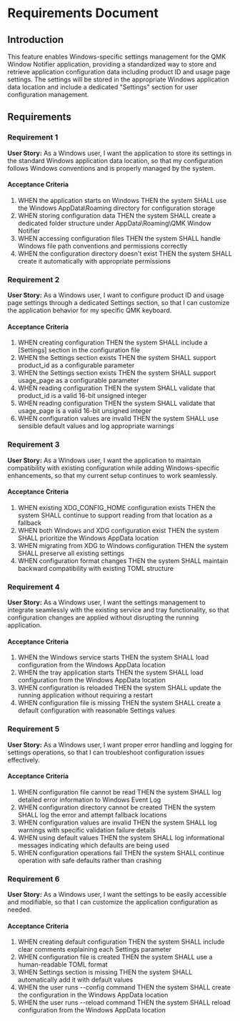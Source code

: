 # Requirements Document

## Introduction

This feature enables Windows-specific settings management for the QMK Window Notifier application, providing a standardized way to store and retrieve application configuration data including product ID and usage page settings. The settings will be stored in the appropriate Windows application data location and include a dedicated "Settings" section for user configuration management.

## Requirements

### Requirement 1

**User Story:** As a Windows user, I want the application to store its settings in the standard Windows application data location, so that my configuration follows Windows conventions and is properly managed by the system.

#### Acceptance Criteria

1. WHEN the application starts on Windows THEN the system SHALL use the Windows AppData\Roaming directory for configuration storage
2. WHEN storing configuration data THEN the system SHALL create a dedicated folder structure under AppData\Roaming\QMK Window Notifier
3. WHEN accessing configuration files THEN the system SHALL handle Windows file path conventions and permissions correctly
4. WHEN the configuration directory doesn't exist THEN the system SHALL create it automatically with appropriate permissions

### Requirement 2

**User Story:** As a Windows user, I want to configure product ID and usage page settings through a dedicated Settings section, so that I can customize the application behavior for my specific QMK keyboard.

#### Acceptance Criteria

1. WHEN creating configuration THEN the system SHALL include a [Settings] section in the configuration file
2. WHEN the Settings section exists THEN the system SHALL support product_id as a configurable parameter
3. WHEN the Settings section exists THEN the system SHALL support usage_page as a configurable parameter
4. WHEN reading configuration THEN the system SHALL validate that product_id is a valid 16-bit unsigned integer
5. WHEN reading configuration THEN the system SHALL validate that usage_page is a valid 16-bit unsigned integer
6. WHEN configuration values are invalid THEN the system SHALL use sensible default values and log appropriate warnings

### Requirement 3

**User Story:** As a Windows user, I want the application to maintain compatibility with existing configuration while adding Windows-specific enhancements, so that my current setup continues to work seamlessly.

#### Acceptance Criteria

1. WHEN existing XDG_CONFIG_HOME configuration exists THEN the system SHALL continue to support reading from that location as a fallback
2. WHEN both Windows and XDG configuration exist THEN the system SHALL prioritize the Windows AppData location
3. WHEN migrating from XDG to Windows configuration THEN the system SHALL preserve all existing settings
4. WHEN configuration format changes THEN the system SHALL maintain backward compatibility with existing TOML structure

### Requirement 4

**User Story:** As a Windows user, I want the settings management to integrate seamlessly with the existing service and tray functionality, so that configuration changes are applied without disrupting the running application.

#### Acceptance Criteria

1. WHEN the Windows service starts THEN the system SHALL load configuration from the Windows AppData location
2. WHEN the tray application starts THEN the system SHALL load configuration from the Windows AppData location
3. WHEN configuration is reloaded THEN the system SHALL update the running application without requiring a restart
4. WHEN configuration file is missing THEN the system SHALL create a default configuration with reasonable Settings values

### Requirement 5

**User Story:** As a Windows user, I want proper error handling and logging for settings operations, so that I can troubleshoot configuration issues effectively.

#### Acceptance Criteria

1. WHEN configuration file cannot be read THEN the system SHALL log detailed error information to Windows Event Log
2. WHEN configuration directory cannot be created THEN the system SHALL log the error and attempt fallback locations
3. WHEN configuration values are invalid THEN the system SHALL log warnings with specific validation failure details
4. WHEN using default values THEN the system SHALL log informational messages indicating which defaults are being used
5. WHEN configuration operations fail THEN the system SHALL continue operation with safe defaults rather than crashing

### Requirement 6

**User Story:** As a Windows user, I want the settings to be easily accessible and modifiable, so that I can customize the application configuration as needed.

#### Acceptance Criteria

1. WHEN creating default configuration THEN the system SHALL include clear comments explaining each Settings parameter
2. WHEN configuration file is created THEN the system SHALL use a human-readable TOML format
3. WHEN Settings section is missing THEN the system SHALL automatically add it with default values
4. WHEN the user runs --config command THEN the system SHALL create the configuration in the Windows AppData location
5. WHEN the user runs --reload command THEN the system SHALL reload configuration from the Windows AppData location